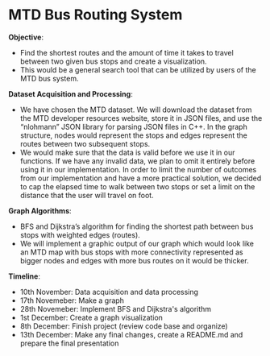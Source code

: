 # MTD Bus Routing System
**Objective**:   
- Find the shortest routes and the amount of time it takes to travel between two given bus stops and create a visualization.
- This would be a general search tool that can be utilized by users of the MTD bus system. 

**Dataset Acquisition and Processing**:   
- We have chosen the MTD dataset. We will download the dataset from the MTD developer resources website, store it in JSON files, and use the “nlohmann” JSON library for parsing JSON files in C++.
In the graph structure, nodes would represent the stops and edges represent the routes between two subsequent stops.
- We would make sure that the data is valid before we use it in our functions. If we have any invalid data, we plan to omit it entirely before using it in our implementation. 
In order to limit the number of outcomes from our implementation and have a more practical solution, we decided to cap the elapsed time to walk between two stops or set a limit on the distance that the user will travel on foot. 

**Graph Algorithms**:   
- BFS and Dijkstra’s algorithm for finding the shortest path between bus stops with weighted edges (routes).
- We will implement a graphic output of our graph which would look like an MTD map with bus stops with more connectivity represented as bigger nodes and edges with more bus routes on it would be thicker.

**Timeline**:   
- 10th November: Data acquisition and data processing
- 17th Novemeber: Make a graph
- 28th Novemeber: Implement BFS and Dijkstra's algorithm
- 1st December: Create a graph visualization
- 8th December: Finish project (review code base and organize)
- 13th December: Make any final changes, create a README.md and prepare the final presentation

